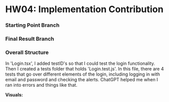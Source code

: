 # HW04: Implementation Contribution

### Starting Point Branch

### Final Result Branch

### Overall Structure
In 'Login.tsx', I added testID's so that I could test the login functionality. Then I created a tests folder that holds 'Login.test.js'. In this file, there are 4 tests that go over different elements of the login, including logging in with email and password and checking the alerts. ChatGPT helped me when I ran into errors and things like that. 

****Visuals:**** 

